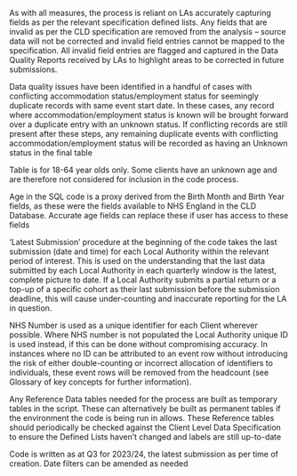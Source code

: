 
As with all measures, the process is reliant on LAs accurately capturing fields as per the relevant specification defined lists. Any fields that are invalid as per the CLD specification are removed from the analysis – source data will not be corrected and invalid field entries cannot be mapped to the specification.  All invalid field entries are flagged and captured in the Data Quality Reports received by LAs to highlight areas to be corrected in future submissions. 

Data quality issues have been identified in a handful of cases with conflicting accommodation status/employment status for seemingly duplicate records with same event start date. In these cases, any record where accommodation/employment status is known will be brought forward over a duplicate entry with an unknown status. If conflicting records are still present after these steps, any remaining duplicate events with conflicting accommodation/employment status will be recorded as having an Unknown status in the final table

Table is for 18-64 year olds only. Some clients have an unknown age and are therefore not considered for inclusion in the code process. 

Age in the SQL code is a proxy derived from the Birth Month and Birth Year fields, as these were the fields available to NHS England in the CLD Database. Accurate age fields can replace these if user has access to these fields

‘Latest Submission’ procedure at the beginning of the code takes the last submission (date and time) for each Local Authority within the relevant period of interest. This is used on the understanding that the last data submitted by each Local Authority in each quarterly window is the latest, complete picture to date. If a Local Authority submits a partial return or a top-up of a specific cohort as their last submission before the submission deadline, this will cause under-counting and inaccurate reporting for the LA in question. 

NHS Number is used as a unique identifier for each Client wherever possible. Where NHS number is not populated the Local Authority unique ID is used instead, if this can be done without compromising accuracy. In instances where no ID can be attributed to an event row without introducing the risk of either double-counting or incorrect allocation of identifiers to individuals, these event rows will be removed from the headcount (see Glossary of key concepts for further information). 

Any Reference Data tables needed for the process are built as temporary tables in the script. These can alternatively be built as permanent tables if the environment the code is being run in allows. These Reference tables should periodically be checked against the Client Level Data Specification to ensure the Defined Lists haven’t changed and labels are still up-to-date

Code is written as at Q3 for 2023/24, the latest submission as per time of creation. Date filters can be amended as needed

